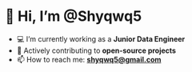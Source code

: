 # 👋 Hi, I’m @Shyqwq5  

- 💻 I’m currently working as a **Junior Data Engineer**  
- 🌱 Actively contributing to **open-source projects**  
- 📫 How to reach me: **shyqwq5@gmail.com**
